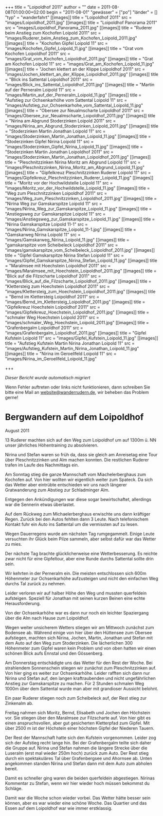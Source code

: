 +++
title = "Loipoldhof 2011"
author = ""
date = 2011-08-08T01:00:00+02:00
begin = "2011-08-01"
"gewässer" = ["po"]
"länder" = []
"typ" = "wanderfahrt"
[[images]]
title = "Loipoldhof 2011"
src = "images/Loipoldhof_2011.jpg"
[[images]]
title = "Loipoldhof Panorama 2011"
src = "images/Loipoldhof_Panorama_2011.jpg"
[[images]]
title = "Ruderer beim Anstieg zum Kochofen Loipold 2011"
src = "images/Ruderer_beim_Anstieg_zum_Kochofen_Loipold_2011.jpg"
[[images]]
title = "Kochofen Gipfel Loipold 11"
src = "images/Kochofen_Gipfel_Loipold_11.jpg"
[[images]]
title = "Grat vom Kochofen Loipoldhof 2011"
src = "images/Grat_vom_Kochofen_Loipoldhof_2011.jpg"
[[images]]
title = "Grat am Kochofen Loipold 11"
src = "images/Grat_am_Kochofen_Loipold_11.jpg"
[[images]]
title = "Jochen klettert an der Klippe Loipoldhof 2011"
src = "images/Jochen_klettert_an_der_Klippe_Loipoldhof_2011.jpg"
[[images]]
title = "Blick ins Sattental Loipoldhof 2011"
src = "images/Blick_ins_Sattental_Loipoldhof_2011.jpg"
[[images]]
title = "Martin auf der Perneralm Loipold 11"
src = "images/Martin_auf_der_Perneralm_Loipold_11.jpg"
[[images]]
title = "Aufstieg zur Ochsenkarhöhe vom Sattental Loipold 11"
src = "images/Aufstieg_zur_Ochsenkarhohe_vom_Sattental_Loipold_11.jpg"
[[images]]
title = "Obersee zur Neualmscharte Loipoldhof 2011"
src = "images/Obersee_zur_Neualmscharte_Loipoldhof_2011.jpg"
[[images]]
title = "Nirina am Abgrund Stoderzinken Loipold 2011"
src = "images/Nirina_am_Abgrund_Stoderzinken_Loipold_2011.jpg"
[[images]]
title = "Stoderzinken Martin Jonathan Loipold 11"
src = "images/Stoderzinken_Martin_Jonathan_Loipold_11.jpg"
[[images]]
title = "Stoderzinken Gipfel Nirina Loipold 11"
src = "images/Stoderzinken_Gipfel_Nirina_Loipold_11.jpg"
[[images]]
title = "Stoderzinken Martin Jonathan Loipoldhof 2011"
src = "images/Stoderzinken_Martin_Jonathan_Loipoldhof_2011.jpg"
[[images]]
title = "Pleschnitzzinken Nirina Moritz am Abgrund Loipold 11"
src = "images/Pleschnitzzinken_Nirina_Moritz_am_Abgrund_Loipold_11.jpg"
[[images]]
title = "Gipfelkreuz Pleschnitzzinken Ruderer Loipold 11"
src = "images/Gipfelkreuz_Pleschnitzzinken_Ruderer_Loipold_11.jpg"
[[images]]
title = "Moritz vor der Hochwildstelle Loipold 11"
src = "images/Moritz_vor_der_Hochwildstelle_Loipold_11.jpg"
[[images]]
title = "Weg zum Pleschnitzzinken Loipoldhof 2011"
src = "images/Weg_zum_Pleschnitzzinken_Loipoldhof_2011.jpg"
[[images]]
title = "Nirina Weg zur Gamskarspitze Loipold 11"
src = "images/Nirina_Weg_zur_Gamskarspitze_Loipold_11.jpg"
[[images]]
title = "Anstiegsweg zur Gamskarspitze Loipold 11"
src = "images/Anstiegsweg_zur_Gamskarspitze_Loipold_11.jpg"
[[images]]
title = "Nirina Gamskarspitze Loipold 11-1"
src = "images/Nirina_Gamskarspitze_Loipold_11-1.jpg"
[[images]]
title = "Gamskarweg Nirina Loipold 11"
src = "images/Gamskarweg_Nirina_Loipold_11.jpg"
[[images]]
title = "gamskarspitze vom Scheibeleck Loipoldhof 2011"
src = "images/gamskarspitze_vom_Scheibeleck_Loipoldhof_2011.jpg"
[[images]]
title = "Gipfel Gamskarspitze Nirina Stefan Loipold 11"
src = "images/Gipfel_Gamskarspitze_Nirina_Stefan_Loipold_11.jpg"
[[images]]
title = "Maralmsee mit Hoechstein Loipoldhof 2011"
src = "images/Maralmsee_mit_Hoechstein_Loipoldhof_2011.jpg"
[[images]]
title = "Blick auf die Filzscharte Loipoldhof 2011"
src = "images/Blick_auf_die_Filzscharte_Loipoldhof_2011.jpg"
[[images]]
title = "Klettersteig zum Hoechstein Loipoldhof 2011"
src = "images/Klettersteig_zum_Hoechstein_Loipoldhof_2011.jpg"
[[images]]
title = "Bernd im Klettersteig Loipoldhof 2011"
src = "images/Bernd_im_Klettersteig_Loipoldhof_2011.jpg"
[[images]]
title = "Gipfelkreuz Hoechstein Loipoldhof 2011"
src = "images/Gipfelkreuz_Hoechstein_Loipoldhof_2011.jpg"
[[images]]
title = "schmaler Weg Hoechstein Loipold 2011"
src = "images/schmaler_Weg_Hoechstein_Loipold_2011.jpg"
[[images]]
title = "Grafenbergalm Loipoldhof 2011"
src = "images/Grafenbergalm_Loipoldhof_2011.jpg"
[[images]]
title = "Gipfel Kufstein Loipold 11"
src = "images/Gipfel_Kufstein_Loipold_11.jpg"
[[images]]
title = "Aufstieg Kufstein Martin Nirina Jonathan Loipold 11"
src = "images/Aufstieg_Kufstein_Martin_Nirina_Jonathan_Loipold_11.jpg"
[[images]]
title = "Nirina im Geroellfeld Loipold 11"
src = "images/Nirina_im_Geroellfeld_Loipold_11.jpg"

+++


*Dieser Bericht wurde automatisch migriert*

Wenn Fehler auftreten oder links nicht funktionieren, dann schreiben Sie bitte eine Mail an website@wanderrudern.de, wir beheben das Problem gerne!



# Bergwandern auf dem Loipoldhof


August 2011

13 Ruderer machten sich auf den Weg zum Loipoldhof um auf 1300m ü. NN unser jährliches Höhentraining zu absolvieren.

Nirina und Stefan waren so früh da, dass sie gleich am Anreisetag eine Tour über Pleschnitzzinken und Alm machen konnten. Die restlichen Ruderer trafen im Laufe des Nachmittags ein.

Am Sonntag stieg die ganze Mannschaft vom Miachelerberghaus zum Kochofen auf. Von hier wollten wir eigentlich weiter zum Spateck. Da sich das Wetter aber eintrübte entschieden wir uns nach längerer Gratwanderung zum Abstieg zur Schladminger Alm.

Entgegen den Ankündigungen war diese sogar bewirtschaftet, allerdings war die Sennerin etwas überlastet.

Auf dem Rückweg zum Michaelerberghaus erwischte uns dann kräftiger Regen. Zurück bei den Autos fehlten dann 3 Leute. Nach telefonischem Kontakt fuhr ein Auto ins Sattental um die vermissten auf zu lesen.

Wegen Dauerregens wurde am nächsten Tag rumgegammelt. Einige Leute versuchten ihr Glück beim Pilze sammeln, aber selbst dafür war das Wetter zu mies.

Der nächste Tag brachte glücklicherweise eine Wetterbesserung. Es reichte zwar nicht für eine Gipfeltour, aber eine Runde durchs Sattental sollte drin sein.

Wir kehrten in der Perneralm ein. Die meisten entschlossen sich 600m Höhenmeter zur Ochsenkarhöhe aufzusteigen und nicht den einfachen Weg durchs Tal zurück zu nehmen.

Leider verloren wir auf halber Höhe den Weg und mussten querfeldein aufsteigen. Speziell für Jonathan mit seinen kurzen Beinen eine echte Herausforderung.

Von der Ochsenkarhöhe war es dann nur noch ein leichter Spaziergang über die Alm nach Hause zum Loipoldhof.

Wegen weiter unsicherem Wetters stiegen wir am Mittwoch zunächst zum Bodensee ab. Während einige von hier über den Hüttensee zum Obersee aufstiegen, machten sich Nirina, Jochen, Martin, Jonathan und Stefan mit dem Auto auf den Weg zum Stoderzinken. Die lächerlichen 300 Höhenmeter zum Gipfel waren kein Problem und von oben hatten wir einen schönen Blick aufs Ennstal und den Gössenberg.

Am Donnerstag entschädigte uns das Wetter für den Rest der Woche. Bei strahlendem Sonnenschein stiegen wir zunächst zum Pleschnitzzinken auf. Von hier ging es weiter zur Ochsenkarhöhe. Leider rafften sich dann nur Nirina und Stefan auf, den langen kraftraubenden und nicht ungefährlichen Anstieg zur Gamskarspitze zu machen. Für 2 Stunden schmalen Weg 1000m über dem Sattental wurde man aber mit grandioser Aussicht belohnt.

Ein paar Ruderer stiegen noch zum Scheibeleck auf, der Rest stieg zur Zinkenalm ab.

Freitag nahmen sich Moritz, Bernd, Elisabeth und Jochen den Höchstein vor. Sie stiegen über den Maralmsee zur Filzscharte auf. Von hier gibt es einen anspruchsvollen, aber gut gesicherten Kletterpfad zum Gipfel. Mit über 2500 m ist der Höchstein einer höchsten Gipfel der Niederen Tauern.

Der Rest der Mannschaft hatte sich den Kufstein vorgenommen. Leider zog sich der Aufstieg recht lange hin. Bei der Grafenbergalm teilte sich daher die Gruppe auf. Nirina und Stefan nahmen die längere Strecke über die Luseralm (erst mal wieder 250m hoch) zurück zum Auto. Der Rest stieg durch ein spektakuläres Tal über Grafenbergsee und Ahornsee ab. Unten angekommen standen Nirina und Stefan dann mit dem Auto zum abholen bereit.

Damit es schneller ging waren die beiden querfeldein abgestiegen. Nirinas Kommentar zu Stefan, wenn wir hier wieder hoch müssen bekommst du Schläge.

Damit war die Woche schon wieder vorbei. Das Wetter hätte besser sein können, aber es war wieder eine schöne Woche. Das Quartier und das Essen auf dem Loipoldhof war wie immer erstklassig.